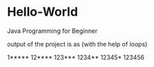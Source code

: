 # Hello-World
Java Programming for Beginner

output of the project is as (with the help of loops)

1*****
12****
123***
1234**
12345*
123456
